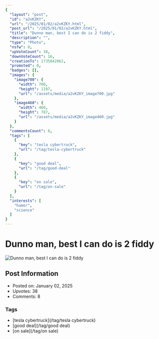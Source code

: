 ```yaml
---
{
  "layout": "post",
  "id": "a2vKZKY",
  "url": "/2025/01/02/a2vKZKY.html",
  "post_url": "/2025/01/02/a2vKZKY.html",
  "title": "Dunno man, best I can do is 2 fiddy",
  "description": "",
  "type": "Photo",
  "nsfw": 0,
  "upVoteCount": 38,
  "downVoteCount": 16,
  "creationTs": 1735842062,
  "promoted": 0,
  "badges": [],
  "images": {
    "image700": {
      "width": 700,
      "height": 1197,
      "url": "/assets/media/a2vKZKY_image700.jpg"
    },
    "image460": {
      "width": 460,
      "height": 787,
      "url": "/assets/media/a2vKZKY_image460.jpg"
    }
  },
  "commentsCount": 8,
  "tags": [
    {
      "key": "tesla cybertruck",
      "url": "/tag/tesla-cybertruck"
    },
    {
      "key": "good deal",
      "url": "/tag/good-deal"
    },
    {
      "key": "on sale",
      "url": "/tag/on-sale"
    }
  ],
  "interests": [
    "humor",
    "science"
  ]
}
---
```


# Dunno man, best I can do is 2 fiddy

![Dunno man, best I can do is 2 fiddy](/assets/media/a2vKZKY_image700.jpg)

## Post Information

- Posted on: January 02, 2025
- Upvotes: 38
- Comments: 8

### Tags

- [tesla cybertruck](/tag/tesla cybertruck)
- [good deal](/tag/good deal)
- [on sale](/tag/on sale)
